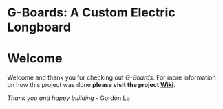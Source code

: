# G-Boards: A Custom Electric Longboard

# Welcome
Welcome and thank you for checking out _G-Boards_. For more information on how this project was done **please visit the project [Wiki](https://github.com/logordon/G-Boards/wiki)**.

_Thank you and happy building_ - Gordon Lo


